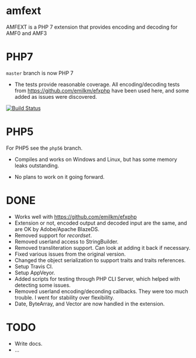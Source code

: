 amfext
======

AMFEXT is a PHP 7 extension that provides encoding and decoding for AMF0 and AMF3

# PHP7

`master` branch is now PHP 7

* The tests provide reasonable coverage. All encoding/decoding tests from https://github.com/emilkm/efxphp have been used here, and some added as issues were discovered.


[![Build Status](https://travis-ci.org/emilkm/amfext.svg?branch=master)](https://travis-ci.org/emilkm/amfext)

# PHP5

For PHP5 see the `php56` branch.

* Compiles and works on Windows and Linux, but has some memory leaks outstanding.

* No plans to work on it going forward.

# DONE

* Works well with https://github.com/emilkm/efxphp
* Extension or not, encoded output and decoded input are the same, and are OK by Adobe/Apache BlazeDS.
* Removed support for _recordset_.
* Removed userland access to StringBuilder.
* Removed transliteration support. Can look at adding it back if necessary.
* Fixed various issues from the original version.
* Changed the object serialization to support traits and traits references.
* Setup Travis CI.
* Setup AppVeyor.
* Added scripts for testing through PHP CLI Server, which helped with detecting some issues.
* Removed userland encoding/deconding callbacks. They were too much trouble. I went for stability over flexibility.
* Date, ByteArray, and Vector are now handled in the extension.

# TODO

* Write docs.
* ...



